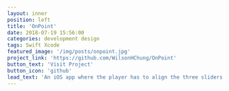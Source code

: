 ```yaml
---
layout: inner
position: left
title: 'OnPoint'
date: 2018-07-19 15:56:00
categories: development design
tags: Swift Xcode
featured_image: '/img/posts/onpoint.jpg'
project_link: 'https://github.com/WilsonHChung/OnPoint'
button_text: 'Visit Project'
button_icon: 'github'
lead_text: 'An iOS app where the player has to align the three sliders close to different values generated every round to get points'
---
```

